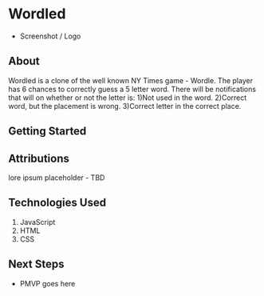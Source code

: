 # Wordled
 * Screenshot / Logo

## About
 Wordled is a clone of the well known NY Times game - Wordle. The player has  6 chances to correctly guess a 5 letter word. There will be notifications that will on whether or not the letter is: 1)Not used in the word. 2)Correct word, but the placement is wrong. 3)Correct letter in the correct place. 

## Getting Started


## Attributions
 lore ipsum placeholder - TBD

## Technologies Used
1. JavaScript
2. HTML
3. CSS


## Next Steps
 * PMVP goes here